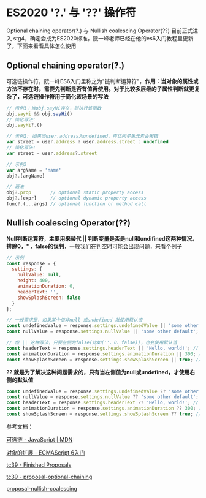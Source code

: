 
# ES2020 '?.' 与 '??' 操作符

Optional chaining operator(?.) 与 Nullish coalescing Operator(??) 目前正式进入 stg4，确定会成为ES2020标准，阮一峰老师已经在他的es6入门教程里更新了，下面来看看具体怎么使用

## Optional chaining operator(?.)

可选链操作符，阮一峰ES6入门里称之为"链判断运算符"，**作用：当对象的属性或方法不存在时，需要先判断是否有值再使用。对于比较多层级的子属性判断就更复杂了，可选链操作符用于简化该场景的写法**
```js
// 示例1：当obj.sayHi存在，则执行该函数
obj.sayHi && obj.sayHi()
// 简化写法:
obj.sayHi?.() 

// 示例2: 如果当user.address为undefined，再访问子集元素会报错
var street = user.address ? user.address.street : undefined
// 简化写法: 
var street = user.address?.street

// 示例3
var argName = 'name'
obj?.[argName] 

// 语法
obj?.prop       // optional static property access
obj?.[expr]     // optional dynamic property access
func?.(...args) // optional function or method call

```
## Nullish coalescing Operator(??)

**Null判断运算符，主要用来替代 || 判断变量是否是null和undifined这两种情况，排除0，''，false的误判**，一般我们在判空时可能会出现问题，来看个例子
```js
// 示例
const response = {
  settings: {
    nullValue: null,
    height: 400,
    animationDuration: 0,
    headerText: '',
    showSplashScreen: false
  }
};

// 一般需求是，如果某个值非null 或undefined 就使用默认值
const undefinedValue = response.settings.undefinedValue || 'some other default'; // result: 'some other default'
const nullValue = response.settings.nullValue || 'some other default'; // result: 'some other default'

// 但 || 这种写法，只要左侧为false(比如(''、0、false))，也会使用默认值 
const headerText = response.settings.headerText || 'Hello, world!'; // Potentially unintended. '' is falsy, result: 'Hello, world!'
const animationDuration = response.settings.animationDuration || 300; // Potentially unintended. 0 is falsy, result: 300
const showSplashScreen = response.settings.showSplashScreen || true; // Potentially unintended. false is falsy, result: true

```
**?? 就是为了解决这种问题需求的，只有当左侧值为null或undefined，才使用右侧的默认值**
```js
const undefinedValue = response.settings.undefinedValue ?? 'some other default'; // result: 'some other default'
const nullValue = response.settings.nullValue ?? 'some other default'; // result: 'some other default'
const headerText = response.settings.headerText ?? 'Hello, world!'; // result: ''
const animationDuration = response.settings.animationDuration ?? 300; // result: 0
const showSplashScreen = response.settings.showSplashScreen ?? true; // result: false
```

参考文档：

[可选链 - JavaScript | MDN](https://developer.mozilla.org/zh-CN/docs/Web/JavaScript/Reference/Operators/%E5%8F%AF%E9%80%89%E9%93%BE)

[对象的扩展 - ECMAScript 6入门](http://es6.ruanyifeng.com/#docs/object#%E9%93%BE%E5%88%A4%E6%96%AD%E8%BF%90%E7%AE%97%E7%AC%A6)

[tc39 - Finished Proposals](https://github.com/tc39/proposals/blob/master/finished-proposals.md)

[tc39 - proposal-optional-chaining](https://github.com/tc39/proposal-optional-chaining)

[proposal-nullish-coalescing](https://github.com/tc39/proposal-nullish-coalescing)